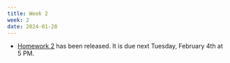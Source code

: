 ```yaml
---
title: Week 2
week: 2
date: 2024-01-28
---
```


- [Homework 2](http://prob140.datahub.berkeley.edu/hub/user-redirect/git-pull?repo=https://github.com/stat88/content-sp25&branch=main&subPath=hw/Homework_02.ipynb) has been released. It is due next Tuesday, February 4th at 5 PM.
